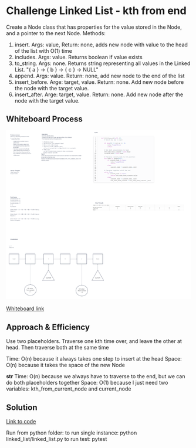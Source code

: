 # Challenge Linked List - kth from end
Create a Node class that has properties for the value stored in the Node, and a pointer to the next Node.
Methods:
1. insert.  Args: value, Return: none, adds new node with value to the head of the list with O(1) time
2. includes.  Args: value.  Returns boolean if value exists
3. to_string.  Args: none.  Returns string representing all values in the Linked List.  "{ a } -> { b } -> { c } -> NULL"
4. append.  Args: value.  Return: none, add new node to the end of the list
5. insert_before.  Arge: target, value.  Return: none.  Add new node before the node with the target value.
6. insert_after.  Arge: target, value.  Return: none.  Add new node after the node with the target value.

## Whiteboard Process
![Whiteboard image](whiteboard07.png)

[Whiteboard link](https://mikeshen926191.invisionapp.com/freehand/Code-Challenge-07-xICsiMtEB?dsid_h=0409fac6aa1c64050f05c00c7b6fabbdf2cedd3bd26c8e2f424cf36cb97ed41b&uid_h=cb08dec7ece6a9f52098e8b9edfd4330e40a53876f81c120382ecff9ccb5784d)

## Approach & Efficiency
Use two placeholders.
Traverse one kth time over, and leave the other at head.
Then traverse both at the same time

Time: O(n) because it always takes one step to insert at the head
Space: O(n) because it takes the space of the new Node

__str__
Time: O(n) because we always have to traverse to the end, but we can do both placeholders together
Space: O(1) because I just need two variables: kth_from_current_node and current_node

## Solution
[Link to code](https://github.com/mikeshen7/data-structures-and-algorithms/blob/main/python/linked_list/linked_list.py)

Run from python folder:
to run single instance: python linked_list/linked_list.py
to run test: pytest
